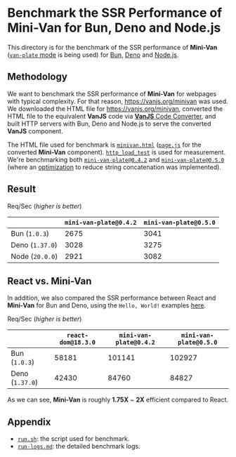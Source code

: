 # Benchmark the SSR Performance of Mini-Van for Bun, Deno and Node.js

This directory is for the benchmark of the SSR performance of **Mini-Van** ([`van-plate` mode](https://github.com/vanjs-org/mini-van#van-plate-mode) is being used) for [Bun](https://bun.sh/), [Deno](https://deno.com/) and [Node.js](https://nodejs.org/).

## Methodology

We want to benchmark the SSR performance of **Mini-Van** for webpages with typical complexity. For that reason, https://vanjs.org/minivan was used. We downloaded the HTML file for https://vanjs.org/minivan, converted the HTML file to the equivalent **VanJS** code via [**VanJS** Code Converter](https://github.com/vanjs-org/converter), and built HTTP servers with Bun, Deno and Node.js to serve the converted **VanJS** component.

The HTML file used for benchmark is [`minivan.html`](minivan.html) ([`page.js`](page.js) for the converted **Mini-Van** component). [`http_load_test`](https://github.com/uNetworking/uSockets/blob/master/examples/http_load_test.c) is used for measurement. We're benchmarking both [`mini-van-plate@0.4.2`](https://www.npmjs.com/package/mini-van-plate/v/0.4.2) and [`mini-van-plate@0.5.0`](https://www.npmjs.com/package/mini-van-plate/v/0.5.0) (where an [optimization](https://github.com/vanjs-org/mini-van/releases/tag/0.5.0) to reduce string concatenation was implemented).

## Result

Req/Sec (_higher is better_)

| | `mini-van-plate@0.4.2` | `mini-van-plate@0.5.0` |
|-|------------------------|------------------------|
| Bun (`1.0.3`) | 2675 | 3041 |
| Deno (`1.37.0`) | 3028 | 3275 |
| Node (`20.0.0`) | 2921 | 3082 |

## React vs. Mini-Van

In addition, we also compared the SSR performance between React and **Mini-Van** for Bun and Deno, using the `Hello, World!` examples [here](https://github.com/oven-sh/bun/tree/main/bench/react-hello-world).

Req/Sec (_higher is better_)

| | `react-dom@18.3.0` | `mini-van-plate@0.4.2` | `mini-van-plate@0.5.0` |
|-|--------------------|------------------------|------------------------|
| Bun (`1.0.3`) | 58181 | 101141 | 102927 |
| Deno (`1.37.0`) | 42430 | 84760 | 84827 |

As we can see, **Mini-Van** is roughly **1.75X** ~ **2X** efficient compared to React.

## Appendix

* [`run.sh`](run.sh): the script used for benchmark.
* [`run-logs.md`](run-logs.md): the detailed benchmark logs.
